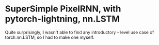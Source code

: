 # SuperSimple PixelRNN, with pytorch-lightning, nn.LSTM

Quite surprisingly, I wasn't able to find any introductory - level use case of torch.nn.LSTM, so I had to make one myself.
